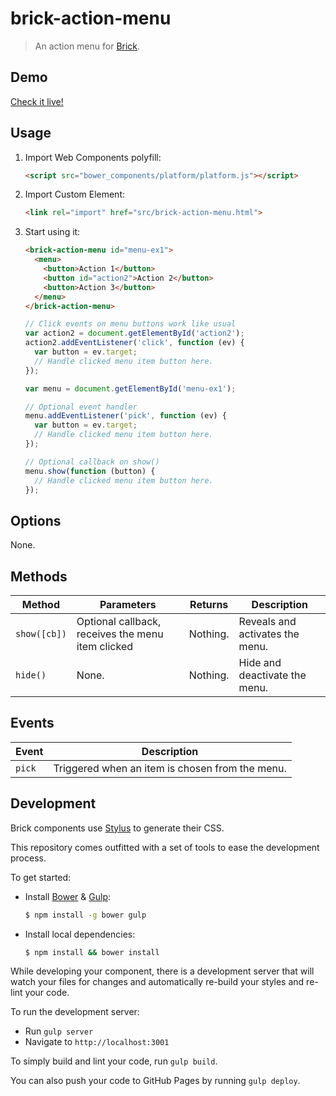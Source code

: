 # brick-action-menu

> An action menu for [Brick](https://github.com/mozbrick/brick/).

## Demo

[Check it live!](http://mozbrick.github.io/brick-action-menu)

## Usage

1. Import Web Components polyfill:

    ```html
    <script src="bower_components/platform/platform.js"></script>
    ```

2. Import Custom Element:

    ```html
    <link rel="import" href="src/brick-action-menu.html">
    ```

3. Start using it:

    ```html
    <brick-action-menu id="menu-ex1">
      <menu>
        <button>Action 1</button>
        <button id="action2">Action 2</button>
        <button>Action 3</button>
      </menu>
    </brick-action-menu>
    ```

    ```javascript
    // Click events on menu buttons work like usual
    var action2 = document.getElementById('action2');
    action2.addEventListener('click', function (ev) {
      var button = ev.target;
      // Handle clicked menu item button here.
    });

    var menu = document.getElementById('menu-ex1');

    // Optional event handler
    menu.addEventListener('pick', function (ev) {
      var button = ev.target;
      // Handle clicked menu item button here.
    });

    // Optional callback on show()
    menu.show(function (button) {
      // Handle clicked menu item button here.
    });
    ```

## Options

None.

## Methods

Method        | Parameters   | Returns     | Description
---           | ---          | ---         | ---
`show([cb])`  | Optional callback, receives the menu item clicked | Nothing. | Reveals and activates the menu.
`hide()`      | None.        | Nothing.    | Hide and deactivate the menu. 

## Events

Event         | Description
---           | ---
`pick`        | Triggered when an item is chosen from the menu.

## Development

Brick components use [Stylus](http://learnboost.github.com/stylus/) to generate their CSS.

This repository comes outfitted with a set of tools to ease the development process.

To get started:

* Install [Bower](http://bower.io/) & [Gulp](http://gulpjs.com/):

    ```sh
    $ npm install -g bower gulp
    ```

* Install local dependencies:

    ```sh
    $ npm install && bower install
    ```

While developing your component, there is a development server that will watch your files for changes and automatically re-build your styles and re-lint your code.

To run the development server:

* Run `gulp server`
* Navigate to `http://localhost:3001`

To simply build and lint your code, run `gulp build`.

You can also push your code to GitHub Pages by running `gulp deploy`.
